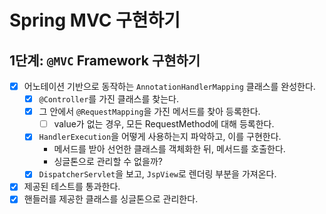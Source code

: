 # Spring MVC 구현하기

## 1단계: `@MVC` Framework 구현하기
- [x] 어노테이션 기반으로 동작하는 `AnnotationHandlerMapping` 클래스를 완성한다.
  - [x] `@Controller`를 가진 클래스를 찾는다.
  - [x] 그 안에서 `@RequestMapping`을 가진 메서드를 찾아 등록한다.
    - [ ] value가 없는 경우, 모든 RequestMethod에 대해 등록한다.
  - [x] `HandlerExecution`을 어떻게 사용하는지 파악하고, 이를 구현한다.
    - 메서드를 받아 선언한 클래스를 객체화한 뒤, 메서드를 호출한다.
    - 싱글톤으로 관리할 수 없을까?
  - [x] `DispatcherServlet`을 보고, `JspView`로 렌더링 부분을 가져온다.
- [x] 제공된 테스트를 통과한다.
- [x] 핸들러를 제공한 클래스를 싱글톤으로 관리한다.

